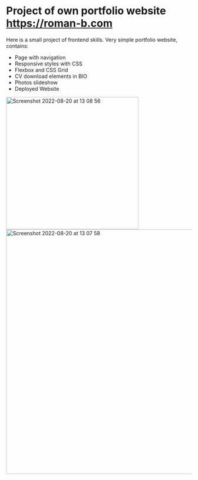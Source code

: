 # Project of own portfolio website https://roman-b.com

Here is a small project of frontend skills. 
Very simple portfolio website, contains:
* Page with navigation
* Responsive styles with CSS
* Flexbox and CSS Grid
* CV download elements in BIO
* Photos slideshow
* Deployed Website


<img width="359" alt="Screenshot 2022-08-20 at 13 08 56" src="https://user-images.githubusercontent.com/73884598/185740998-b14b5bd1-73a7-499f-89ed-71cd68fb8e1e.png"><img width="664" alt="Screenshot 2022-08-20 at 13 07 58" src="https://user-images.githubusercontent.com/73884598/185740935-719c0120-68a9-48a6-9990-ef2f1f5024c8.png">
